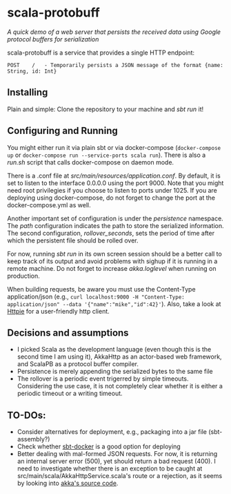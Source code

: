 # scala-protobuff

*A quick demo of a web server that persists the received data using Google protocol buffers for serialization*

scala-protobuff is a service that provides a single HTTP endpoint:
```
POST    /   - Temporarily persists a JSON message of the format {name: String, id: Int}
```
## Installing

Plain and simple: Clone the repository to your machine and _sbt run_ it!


## Configuring and Running

You might either run it via plain sbt or via docker-compose (`docker-compose up` or `docker-compose run --service-ports scala run`). There is also a _run.sh_ script that calls docker-compose on daemon mode.

There is a .conf file at _src/main/resources/application.conf_. By default, it is set to listen to the interface 0.0.0.0 using the port 9000. Note that you might need root privilegies if you choose to listen to ports under 1025. If you are deploying using docker-compose, do not forget to change the port at the docker-compose.yml as well.

Another important set of configuration is under the _persistence_ namespace. The _path_ configuration indicates the path to store the serialized information. The second configuration, <i>rollover_seconds</i>, sets the period of time after which the persistent file should be rolled over.

For now, running _sbt run_ in its own screen session should be a better call to keep track of its output and avoid problems with sighup if it is running in a remote machine. Do not forget to increase _akka.loglevel_ when running on production. 

When building requests, be aware you must use the Content-Type application/json (e.g., `curl localhost:9000 -H "Content-Type: application/json" --data '{"name":"mike","id":42}'`). Also, take a look at [Httpie](https://github.com/jakubroztocil/httpie) for a user-friendly http client.

## Decisions and assumptions

* I picked Scala as the development language (even though this is the second time I am using it), AkkaHttp as an actor-based web framework, and ScalaPB as a protocol buffer compiler.
* Persistence is merely appending the serialized bytes to the same file
* The rollover is a periodic event trigerred by simple timeouts. Considering the use case, it is not completely clear whether it is either a periodic timeout or a writing timeout.

## TO-DOs:

* Consider alternatives for deployment, e.g., packaging into a jar file (sbt-assembly?)
* Check whether [sbt-docker](https://github.com/marcuslonnberg/sbt-docker/) is a good option for deploying
* Better dealing with mal-formed JSON requests. For now, it is returning an internal server error (500), yet should return a bad request (400). I need to investigate whether there is an exception to be caught at src/main/scala/AkkaHttpService.scala's route or a rejection, as it seems by looking into [akka's source code](https://github.com/akka/akka-http/blob/master/akka-http/src/main/scala/akka/http/scaladsl/server/directives/MarshallingDirectives.scala).
